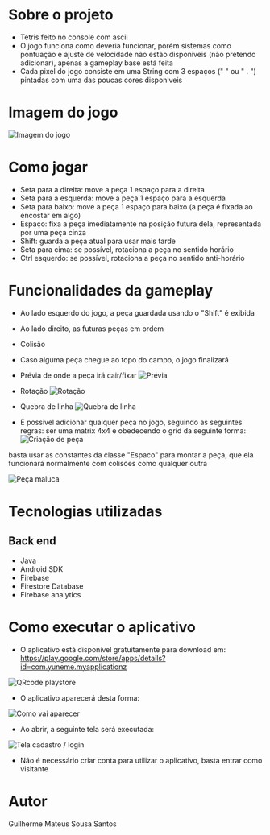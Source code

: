 # Sobre o projeto

- Tetris feito no console com ascii
- O jogo funciona como deveria funcionar, porém sistemas como pontuação e ajuste de velocidade não estão disponiveis (não pretendo adicionar), apenas a gameplay base está feita
- Cada pixel do jogo consiste em uma String com 3 espaços ("   " ou " . ") pintadas com uma das poucas cores disponiveis

# Imagem do jogo

![Imagem do jogo](https://github.com/Domiuau/TetrisConsole/blob/master/Assets/tetrisTSPIN.png)

# Como jogar

- Seta para a direita: move a peça 1 espaço para a direita
- Seta para a esquerda: move a peça 1 espaço para a esquerda
- Seta para baixo: move a peça 1 espaço para baixo (a peça é fixada ao encostar em algo)
- Espaço: fixa a peça imediatamente na posição futura dela, representada por uma peça cinza
- Shift: guarda a peça atual para usar mais tarde
- Seta para cima: se possível, rotaciona a peça no sentido horário
- Ctrl esquerdo: se possível, rotaciona a peça no sentido anti-horário

# Funcionalidades da gameplay

- Ao lado esquerdo do jogo, a peça guardada usando o "Shift" é exibida
- Ao lado direito, as futuras peças em ordem
- Colisão
- Caso alguma peça chegue ao topo do campo, o jogo finalizará
- Prévia de onde a peça irá cair/fixar
![Prévia](https://github.com/Domiuau/TetrisConsole/blob/master/Assets/previa.png)

- Rotação
![Rotação](https://github.com/Domiuau/TetrisConsole/blob/master/Assets/rotacao.png)

- Quebra de linha
![Quebra de linha](https://github.com/Domiuau/TetrisConsole/blob/master/Assets/quebraDeLinha.png)

- É possivel adicionar qualquer peça no jogo, seguindo as seguintes regras: ser uma matrix 4x4 e obedecendo o grid da seguinte forma:
![Criação de peça](https://github.com/Domiuau/TetrisConsole/blob/master/Assets/exemploComoCriarPeca.png)

basta usar as constantes da classe "Espaco" para montar a peça, que ela funcionará normalmente com colisões como qualquer outra

![Peça maluca](https://github.com/Domiuau/TetrisConsole/blob/master/Assets/PecaMaluca.png)








# Tecnologias utilizadas
## Back end
- Java
- Android SDK
- Firebase
- Firestore Database
- Firebase analytics

# Como executar o aplicativo

- O aplicativo está disponível gratuitamente para download em:
https://play.google.com/store/apps/details?id=com.yuneme.myapplicationz

![QRcode playstore](https://github.com/Domiuau/yunemeapp/blob/master/Assets/yuneme7.png)

- O aplicativo aparecerá desta forma:
  
![Como vai aparecer](https://github.com/Domiuau/yunemeapp/blob/master/Assets/yuneme8.png)

- Ao abrir, a seguinte tela será executada:
  
![Tela cadastro / login](https://github.com/Domiuau/yunemeapp/blob/master/Assets/yuneme6.png)
  
- Não é necessário criar conta para utilizar o aplicativo, basta entrar como visitante
  



# Autor

Guilherme Mateus Sousa Santos
